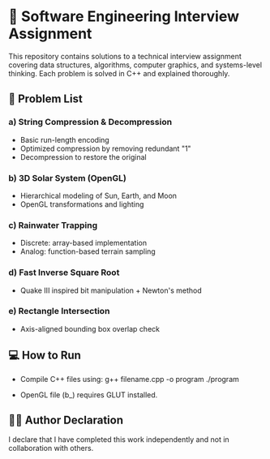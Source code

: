 # 🧠 Software Engineering Interview Assignment

This repository contains solutions to a technical interview assignment covering data structures, algorithms, computer graphics, and systems-level thinking. Each problem is solved in C++ and explained thoroughly.

## 📌 Problem List

### a) String Compression & Decompression
- Basic run-length encoding
- Optimized compression by removing redundant "1"
- Decompression to restore the original

### b) 3D Solar System (OpenGL)
- Hierarchical modeling of Sun, Earth, and Moon
- OpenGL transformations and lighting

### c) Rainwater Trapping
- Discrete: array-based implementation
- Analog: function-based terrain sampling

### d) Fast Inverse Square Root
- Quake III inspired bit manipulation + Newton's method

### e) Rectangle Intersection
- Axis-aligned bounding box overlap check

## 💻 How to Run

- Compile C++ files using:
  g++ filename.cpp -o program
  ./program

- OpenGL file (b_) requires GLUT installed.

## 🧑‍💻 Author Declaration

I declare that I have completed this work independently and not in collaboration with others.
